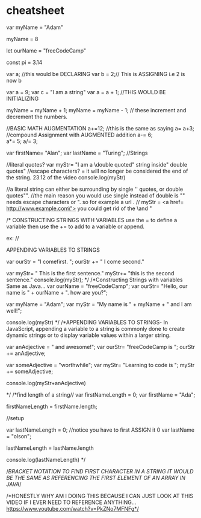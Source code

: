 # cheatsheet

var myName = "Adam"

myName = 8

let ourName = "freeCodeCamp"

const pi = 3.14


var a; //this would be DECLARING 
var b = 2;// This is ASSIGNING i.e 2 is now b 

var a = 9; 
var c = "I am a string"
var a = a + 1; //THIS WOULD BE INITIALIZING 

myName = myName + 1; 
myName = myName - 1; // these increment and decrement the numbers. 


//BASIC MATH AUGMENTATION
a+=12; //this is the same as saying a= a+3;
//compound Assignment with AUGMENTED addition
a-= 6;  
a*= 5; 
a/= 3;  

var firstName= "Alan"; 
var lastName = "Turing"; 
//Strings

//literal quotes? 
var myStr= "I am a \double quoted\" string inside\" double quotes" //escape characters? = it will no longer be considered the end of the string. 23.12 of the video
console.log(myStr)

//a literal string can either be surrounding by single '' quotes, or double quotes"".
//the main reason you would use single instead of double is "" needs escape characters or \". so for example a url . 
// myStr = <a href= http://www.example.com\"> you could get rid of the \and "

/*
CONSTRUCTING STRINGS WITH VARIABLES
use the = to define a variable
then use the += to add to a variable or append. 

ex: //

APPENDING VARIABLES TO STRINGS
  

var ourStr = "I comefirst. "; 
ourStr += " I come second." 

var myStr= " This is the first sentence."
myStr+= "this is the second sentence."
console.log(myStr); 
*/
/*Constructing Strings with variables
Same as Java...
var ourName = "freeCodeCamp"; 
var ourStr= "Hello, our name is " + ourName + ". how are you?"; 

var myName = "Adam"; 
var myStr = "My name is " + myName + " and I am well!";

console.log(myStr)
*/
/*APPENDING VARIABLES TO STRINGS- In JavaScript, appending a variable to a string is commonly done to create dynamic strings or to display variable values within a larger string.

var anAdjective = " and awesome!"; 
var ourStr= "freeCodeCamp is "; 
ourStr += anAdjective; 

var someAdjective = "worthwhile"; 
var myStr= "Learning to code is "; 
myStr += someAdjective;

console.log(myStr+anAdjective)

*/
/*find length of a string//
var firstNameLength = 0; 
var firstName = "Ada"; 

firstNameLength = firstName.length;

//setup 

var lastNameLength = 0; //notice you have to first ASSIGN it 0 
var lastName = "olson"; 

lastNameLength = lastName.length

console.log(lastNameLength)
*/

/*BRACKET NOTATION TO FIND FIRST CHARACTER IN A STRING
IT WOULD BE THE SAME AS REFERENCING THE FIRST ELEMENT OF AN ARRAY IN JAVA*/

/*HONESTLY WHY AM I DOING THIS BECAUSE I CAN JUST LOOK AT THIS VIDEO IF I EVER NEED TO REFERENCE ANYTHING...
https://www.youtube.com/watch?v=PkZNo7MFNFg*/
